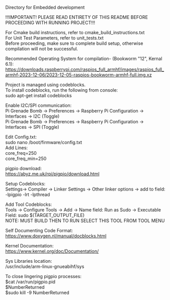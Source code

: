 Directory for Embedded development  
  
!!!IMPORTANT! PLEASE READ ENTIRETY OF THIS README BEFORE PROCEEDING WITH RUNNING PROJECT!!!  
  
For Cmake build instructions, refer to cmake_build_instructions.txt  
For Unit Test Parameters, refer to unit_tests.txt  
Before proceeding, make sure to complete build setup, otherwise compilation will not be successful.  
  
Recommended Operating System for compilation- (Bookworm "12", Kernal 6.1):  
https://downloads.raspberrypi.com/raspios_full_armhf/images/raspios_full_armhf-2023-12-06/2023-12-05-raspios-bookworm-armhf-full.img.xz  
  
Project is managed using codeblocks.  
To install codeblocks, run the following from console:  
sudo apt-get install codeblocks  
  
Enable I2C/SPI communication:  
Pi Grenade Bomb -> Preferences -> Raspberry Pi Configuration -> Interfaces -> I2C (Toggle)  
Pi Grenade Bomb -> Preferences -> Raspberry Pi Configuration -> Interfaces -> SPI (Toggle)  
  
Edit Config.txt:  
sudo nano /boot/firmware/config.txt  
Add Lines:  
core_freq=250  
core_freq_min=250  
  
pigpio download:  
https://abyz.me.uk/rpi/pigpio/download.html  
  
Setup Codeblocks:  
Settings-> Compiler -> Linker Settings -> Other linker options -> add to field: -lpigpio -lrt -lpthread  
  
Add Tool Codeblocks:  
Tools -> Configure Tools -> Add -> Name field: Run as Sudo -> Executable Field: sudo $(TARGET_OUTPUT_FILE)   
NOTE: MUST BUILD THEN TO RUN SELECT THIS TOOL FROM TOOL MENU  
  
Self Documenting Code Format:  
https://www.doxygen.nl/manual/docblocks.html  
  
Kernel Documentation:  
https://www.kernel.org/doc/Documentation/  
  
Sys Libraries location:  
/usr/include/arm-linux-gnueabihf/sys  
  
To close lingering pigpio processes:  
   $cat /var/run/pigpio.pid  
   $NumberReturned   
   $sudo kill -9 NumberReturned   
  
